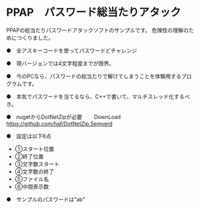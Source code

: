 # PPAP　パスワード総当たりアタック
PPAPの総当たりパスワードアタックソフトのサンプルです。
危険性の理解のためにつくりました。

●　全アスキーコードを使ってパスワードどチャレンジ

●　現バージョンでは4文字程度までが限界。
 
●　今のPCなら、パスワードの総当たりで解けてしまうことを体験用するプログラムです。
 
●　本気でパスワードを当てるなら、C++で書いて、マルチスレッド化するべき。

●　nugetからDotNetZipが必要
 　　DownLoad      https://github.com/haf/DotNetZip.Semverd
 
●　設定は以下6点
 - ①スタート位置
 - ②終了位置
 - ③文字数スタート
 - ④文字数の終了
 - ⑤ファイル名
 - ⑥中間表示数
 　　
   
●　サンプルのパスワードは"ab"
